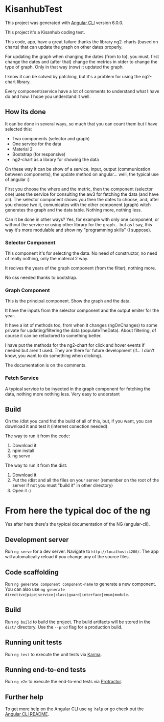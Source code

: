 # KisanhubTest

This project was generated with [Angular CLI](https://github.com/angular/angular-cli) version 6.0.0.

This project it's a Kisanhub coding test.

This code, app, have a great failure thanks the library ng2-charts (based on charts) that can update the graph on other dates properly.

For updating the graph when changing the dates (from to to), you must, first change the dates and (after that) change the metrics in otder to change the type of graph. Only in that way (now) it updated the graph.

I know it can be solved by patching, but it's a problem for using the ng2-chart library.

Every component/service have a lot of comments to understand what I have do and how. I hope you understand it well.

## How its done

It can be done in several ways, so much that you can count them but I have selected this:

- Two components (selector and graph)
- One service for the data
- Material 2
- Bootstrap (for responsive)
- ng2-chart as a library for showing the data

On these way it can be show of a service, input, output (communication between components), the update method on angular... well, the typical use of angular :)

First you choose the where and the metric, then the component (selector one) uses the service for consulting the aw3 for fetching the data (and have all). The selector component shows you then the dates to choose, and, after you choose two it, comunicates with the other component (graph) witch generates the graph and the data table. Nothing more, nothing less.

Can it be done in other ways? Yes, for example with only one component, or without the service or using other library for the graph... but as I say, this way it's more modulable and show my "programming skills" (I suppose).

### Selector Component

This component it's for selecting the data. No need of constructor, no need of really nothing, only the material 2 way.

It recives the years of the graph component (from the filter), nothing more.

No css needed thanks to bootstrap.

### Graph Component

This is the principal component. Show the graph and the data.

It have the inputs from the selector component and the output emiter for the year.

It have a lot of methods too, from when it changes (ngOnChanges) to some private for updating/filtering the data (populateTheData). About filtering, of course it can be refactored to something better.

I have put the methods for the ng2-chart for click and hover events if needed but aren't used. They are there for future development (if... I don't know, you want to do something when clicking).

The documentation is on the comments.

### Fetch Service

A typical service to be inyected in the graph component for fetching the data, nothing more nothing less. Very easy to understant

## Build

On the /dist you cand fnd the build of all of this, but, if you want, you can download it and test it (internet conection needed).

The way to run it from the code:

1. Download it
2. npm install
3. ng serve

The way to run it from the dist:

1. Download it
2. Put the /dist and all the files on your server (remember on the root of the server if not you must "build it" in other directory)
3. Open it :)

# From here the typical doc of the ng

Yes after here there's the typical documentation of the NG (angular-cli).

## Development server

Run `ng serve` for a dev server. Navigate to `http://localhost:4200/`. The app will automatically reload if you change any of the source files.

## Code scaffolding

Run `ng generate component component-name` to generate a new component. You can also use `ng generate directive|pipe|service|class|guard|interface|enum|module`.

## Build

Run `ng build` to build the project. The build artifacts will be stored in the `dist/` directory. Use the `--prod` flag for a production build.

## Running unit tests

Run `ng test` to execute the unit tests via [Karma](https://karma-runner.github.io).

## Running end-to-end tests

Run `ng e2e` to execute the end-to-end tests via [Protractor](http://www.protractortest.org/).

## Further help

To get more help on the Angular CLI use `ng help` or go check out the [Angular CLI README](https://github.com/angular/angular-cli/blob/master/README.md).
